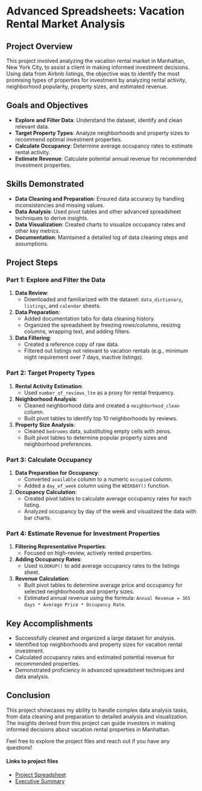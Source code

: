 # Advanced Spreadsheets: Vacation Rental Market Analysis

## Project Overview
This project involved analyzing the vacation rental market in Manhattan, New York City, to assist a client in making informed investment decisions. Using data from Airbnb listings, the objective was to identify the most promising types of properties for investment by analyzing rental activity, neighborhood popularity, property sizes, and estimated revenue.

## Goals and Objectives
- **Explore and Filter Data**: Understand the dataset, identify and clean relevant data.
- **Target Property Types**: Analyze neighborhoods and property sizes to recommend optimal investment properties.
- **Calculate Occupancy**: Determine average occupancy rates to estimate rental activity.
- **Estimate Revenue**: Calculate potential annual revenue for recommended investment properties.

## Skills Demonstrated
- **Data Cleaning and Preparation**: Ensured data accuracy by handling inconsistencies and missing values.
- **Data Analysis**: Used pivot tables and other advanced spreadsheet techniques to derive insights.
- **Data Visualization**: Created charts to visualize occupancy rates and other key metrics.
- **Documentation**: Maintained a detailed log of data cleaning steps and assumptions.

## Project Steps

### Part 1: Explore and Filter the Data
1. **Data Review**:
   - Downloaded and familiarized with the dataset: `data_dictionary`, `listings`, and `calendar` sheets.
2. **Data Preparation**:
   - Added documentation tabs for data cleaning history.
   - Organized the spreadsheet by freezing rows/columns, resizing columns, wrapping text, and adding filters.
3. **Data Filtering**:
   - Created a reference copy of raw data.
   - Filtered out listings not relevant to vacation rentals (e.g., minimum night requirement over 7 days, inactive listings).

### Part 2: Target Property Types
1. **Rental Activity Estimation**:
   - Used `number_of_reviews_ltm` as a proxy for rental frequency.
2. **Neighborhood Analysis**:
   - Cleaned neighborhood data and created a `neighborhood_clean` column.
   - Built pivot tables to identify top 10 neighborhoods by reviews.
3. **Property Size Analysis**:
   - Cleaned `bedrooms` data, substituting empty cells with zeros.
   - Built pivot tables to determine popular property sizes and neighborhood preferences.

### Part 3: Calculate Occupancy
1. **Data Preparation for Occupancy**:
   - Converted `available` column to a numeric `occupied` column.
   - Added a `day_of_week` column using the `WEEKDAY()` function.
2. **Occupancy Calculation**:
   - Created pivot tables to calculate average occupancy rates for each listing.
   - Analyzed occupancy by day of the week and visualized the data with bar charts.

### Part 4: Estimate Revenue for Investment Properties
1. **Filtering Representative Properties**:
   - Focused on high-review, actively rented properties.
2. **Adding Occupancy Rates**:
   - Used `VLOOKUP()` to add average occupancy rates to the listings sheet.
3. **Revenue Calculation**:
   - Built pivot tables to determine average price and occupancy for selected neighborhoods and property sizes.
   - Estimated annual revenue using the formula: `Annual Revenue = 365 days * Average Price * Occupancy Rate`.

## Key Accomplishments
- Successfully cleaned and organized a large dataset for analysis.
- Identified top neighborhoods and property sizes for vacation rental investment.
- Calculated occupancy rates and estimated potential revenue for recommended properties.
- Demonstrated proficiency in advanced spreadsheet techniques and data analysis.

## Conclusion
This project showcases my ability to handle complex data analysis tasks, from data cleaning and preparation to detailed analysis and visualization. The insights derived from this project can guide investors in making informed decisions about vacation rental properties in Manhattan.

Feel free to explore the project files and reach out if you have any questions!

#### Links to project files
- [Project Spreadsheet](https://docs.google.com/spreadsheets/d/1biYIxQTHJh9wqWgubNoor4HyoP3f3hOuyf0909XH2As/edit?usp=sharing)
- [Executive Summary](Executive%20Summary.pdf)

